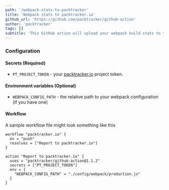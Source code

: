 ```yaml
---
path: '/webpack-stats-to-packtracker'
title: 'Webpack stats to packtracker.io'
github_url: 'https://github.com/packtracker/github-action'
author: 'packtracker'
tags: []
subtitle: 'This GitHub action will upload your webpack build stats to the packtracker.io service.'
---
```


### Configuration

#### Secrets (Required)

- `PT_PROJECT_TOKEN` - your [packtracker.io](https://packtracker.io/?utm_source=github&utm_medium=action&utm_campaign=links) project token.

#### Environment variables (Optional)

- `WEBPACK_CONFIG_PATH` - the relative path to your webpack configuration (if you have one)

#### Workflow

A sample workflow file might look something like this

```
workflow "packtracker.io" {
  on = "push"
  resolves = ["Report to packtracker.io"]
}

action "Report to packtracker.io" {
  uses = "packtracker/github-action@1.1.2"
  secrets = ["PT_PROJECT_TOKEN"]
  env = {
    "WEBPACK_CONFIG_PATH" = "./config/webpack/production.js"
  }
}
```
